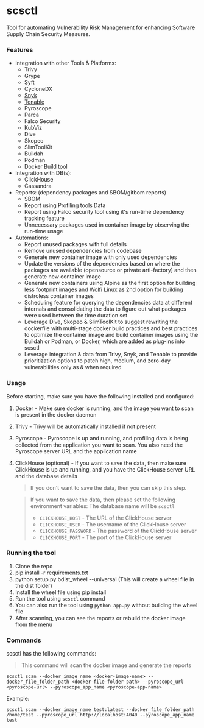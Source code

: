 # scsctl
Tool for automating Vulnerability Risk Management for enhancing Software Supply Chain Security Measures.

### Features
- Integration with other Tools & Platforms:
	- Trivy
	- Grype
	- Syft
	- CycloneDX
	- [Snyk](https://snyk.io/)
 	- [Tenable](https://www.tenable.com/products) 
	- Pyroscope
	- Parca
	- Falco Security
	- KubViz
	- Dive
	- Skopeo
	- SlimToolKit
 	- Buildah
  	- Podman
  	- Docker Build tool
- Integration with DB(s):
	- ClickHouse
 	- Cassandra 
- Reports: (dependency packages and SBOM/gitbom reports)
	- SBOM
	- Report using Profiling tools Data
	- Report using Falco security tool using it's run-time dependency tracking feature
	- Unnecessary packages used in container image by observing the run-time usage 
- Automations:
	- Report unused packages with full details 
	- Remove unused dependencies from codebase 
	- Generate new container image with only used dependencies 
	- Update the versions of the dependencies based on where the packages are available (opensource or private arti-factory) and then generate new container image
	- Generate new containers using Alpine as the first option for building less footprint images and [Wolfi](https://github.com/wolfi-dev) Linux as 2nd option for building distroless container images
 	- Scheduling feature for querying the dependencies data at different internals and consolidating the data to figure out what packages were used between the time duration set
  	- Leverage Dive, Skopeo & SlimToolKit to suggest rewriting the dockerfile with multi-stage docker build practices and best practices to optimize the container image and build container images using the Buildah or Podman, or Docker, which are added as plug-ins into scsctl 
  	- Leverage integration & data from Trivy, Snyk, and Tenable to provide prioritization options to patch high, medium, and zero-day vulnerabilities only as & when required 


### Usage

Before starting, make sure you have the following installed and configured:

1. Docker - Make sure docker is running, and the image you want to scan is present in the docker daemon
2. Trivy - Trivy will be automatically installed if not present
3. Pyroscope - Pyroscope is up and running, and profiling data is being collected from the application you want to scan. You also need the Pyroscope server URL and the application name
4. ClickHouse (optional) - If you want to save the data, then make sure ClickHouse is up and running, and you have the ClickHouse server URL and the database details
	> If you don't want to save the data, then you can skip this step.

	> If you want to save the data, then please set the following environment variables:
	The database name will be `scsctl`
	> - `CLICKHOUSE_HOST` - The URL of the ClickHouse server
	> - `CLICKHOUSE_USER` - The username of the ClickHouse server
	> - `CLICKHOUSE_PASSWORD` - The password of the ClickHouse server
	> - `CLICKHOUSE_PORT` - The port of the ClickHouse server
	
### Running the tool

1. Clone the repo
2. pip install -r requirements.txt
3. python setup.py bdist_wheel --universal (This will create a wheel file in the dist folder)
4. Install the wheel file using pip install <wheel file name>
5. Run the tool using `scsctl` command
6. You can also run the tool using `python app.py` without building the wheel file
7. After scanning, you can see the reports or rebuild the docker image from the menu


### Commands

scsctl has the following commands:
> This command will scan the docker image and generate the reports
```shell
scsctl scan --docker_image_name <docker-image-name> --docker_file_folder_path <docker-file-folder-path> --pyroscope_url <pyroscope-url> --pyroscope_app_name <pyroscope-app-name>
```
Example:
```shell
scsctl scan --docker_image_name test:latest --docker_file_folder_path /home/test --pyroscope_url http://localhost:4040 --pyroscope_app_name test
```


